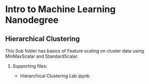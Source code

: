 # Intro to Machine Learning Nanodegree

## Hierarchical Clustering

This Sub folder has basics of Feature scaling on cluster data using MinMaxScalar and StandardScalar.

1. Supporting files:

    - Hierarchical Clustering Lab.ipynb


```python

```
